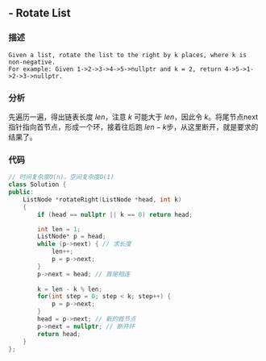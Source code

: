 ## - Rotate List

### 描述

```
Given a list, rotate the list to the right by k places, where k is non-negative.
For example: Given 1->2->3->4->5->nullptr and k = 2, return 4->5->1->2->3->nullptr.
```

### 分析

先遍历一遍，得出链表长度 $len$，注意 $k$ 可能大于 $len$，因此令 $k %= len$。将尾节点next指针指向首节点，形成一个环，接着往后跑 $len-k$步，从这里断开，就是要求的结果了。

### 代码

```C++
// 时间复杂度O(n)，空间复杂度O(1)
class Solution {
public:
    ListNode *rotateRight(ListNode *head, int k) 
    {
        if (head == nullptr || k == 0) return head;

        int len = 1;
        ListNode* p = head;
        while (p->next) { // 求长度
            len++;
            p = p->next;
        }
        p->next = head; // 首尾相连
        
        k = len - k % len;
        for(int step = 0; step < k; step++) {
            p = p->next;
        }
        head = p->next; // 新的首节点
        p->next = nullptr; // 断开环
        return head;
    }
};
```
